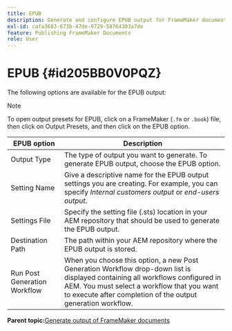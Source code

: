 ```yaml
---
title: EPUB
description: Generate and configure EPUB output for FrameMaker documents in AEM Guides.
exl-id: cafa3683-673b-47de-9729-58764303a7de
feature: Publishing FrameMaker Documents
role: User
---
```

# EPUB {#id205BB0V0PQZ}

The following options are available for the EPUB output:

>[!NOTE]
>
> To open output presets for EPUB, click on a FrameMaker \(`.fm` or `.book`\) file, then click on Output Presets, and then click on the EPUB option.

|EPUB option|Description|
|-----------|-----------|
|Output Type|The type of output you want to generate. To generate EPUB output, choose the EPUB option.|
|Setting Name|Give a descriptive name for the EPUB output settings you are creating. For example, you can specify *Internal customers output* or *end-users output*.|
|Settings File|Specify the setting file \(.sts\) location in your AEM repository that should be used to generate the EPUB output.|
|Destination Path|The path within your AEM repository where the EPUB output is stored.|
|Run Post Generation Workflow|When you choose this option, a new Post Generation Workflow drop-down list is displayed containing all workflows configured in AEM. You must select a workflow that you want to execute after completion of the output generation workflow.|

**Parent topic:**[Generate output of FrameMaker documents](fm-output-generatation.md)
